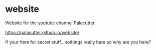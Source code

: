 # website
Website for the youtube channel Palacutter.

https://palacutter.github.io/website/

If your here for secret stuff...nothings really here so why are you here?
